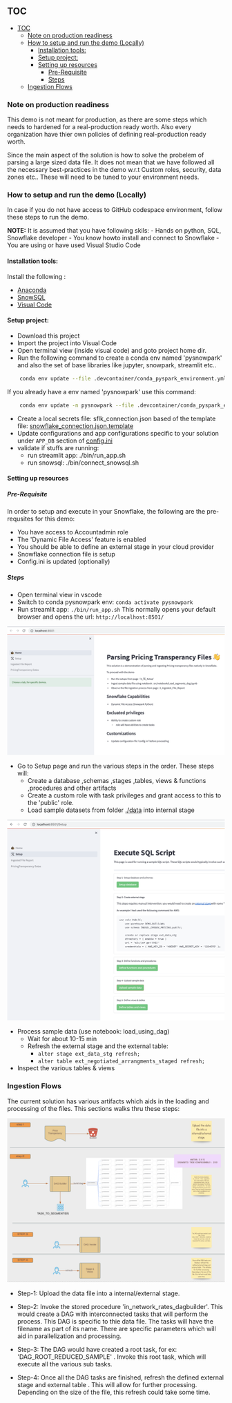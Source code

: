 

## TOC
- [TOC](#toc)
  - [ Note on production readiness](#-note-on-production-readiness)
  - [ How to setup and run the demo (Locally)](#-how-to-setup-and-run-the-demo-locally)
    - [Installation tools:](#installation-tools)
    - [Setup project:](#setup-project)
    - [Setting up resources](#setting-up-resources)
      - [Pre-Requisite](#pre-requisite)
      - [Steps](#steps)
  - [Ingestion Flows](#ingestion-flows)


### <a name="-note-on-production-readiness"></a> Note on production readiness
This demo is not meant for production, as there are some steps which needs to hardened for a real-production ready worth. Also every organization have thier own policies of defining real-production ready worth.

Since the main aspect of the solution is how to solve the probelem of parsing a large sized data file. It does not mean that we have followed all the necessary best-practices in the demo w.r.t Custom roles, security, data zones etc.. These will need to be tuned to your environment needs.

### <a name="-how-to-setup-and-run-the-demo-locally"></a> How to setup and run the demo (Locally)
In case if you do not have access to GitHub codespace environment, follow these steps to run the demo.

**NOTE:** It is assumed that you have following skils:
    - Hands on python, SQL, Snowflake developer
    - You know howto install and connect to Snowflake 
    - You are using or have used Visual Studio Code

#### Installation tools:
Install the following :

- [Anaconda](https://www.anaconda.com/)
- [SnowSQL](https://docs.snowflake.com/en/user-guide/snowsql-install-config.html) 
- [Visual Code](https://code.visualstudio.com/)

#### Setup project:
- Download this project
- Import the project into Visual Code
- Open terminal view (inside visual code) and goto project home dir.
- Run the following command to create a conda env named 'pysnowpark' and also the set of base libraries like jupyter, snowpark, streamlit etc..
```sh
    conda env update --file .devcontainer/conda_pyspark_environment.yml
```

If you already have a env named 'pysnowpark' use this command:

```sh
    conda env update -n pysnowpark --file .devcontainer/conda_pyspark_environment.yml
```

- Create a local secrets file: sflk_connection.json based of the template file: [snowflake_connection.json.template](../snowflake_connection.template.json)
- Update configurations and app configurations specific to your solution under `APP_DB` section of [config.ini](../config.ini)
- validate if stuffs are running:
  - run streamlit app: ./bin/run_app.sh
  - run snowsql: ./bin/connect_snowsql.sh

#### Setting up resources

##### Pre-Requisite
In order to setup and execute in your Snowflake, the following are the pre-requsites for this demo:
  - You have access to Accountadmin role
  - The 'Dynamic File Access' feature is enabled
  - You should be able to define an external stage in your cloud provider
  - Snowflake connection file is setup
  - Config.ini is updated (optionally)

##### Steps
 - Open terminal view in vscode
 - Switch to conda pysnowpark env: `conda activate pysnowpark`
 - Run streamlit app: `./bin/run_app.sh`
    This normally opens your default browser and opens the url: `http://localhost:8501/`

![](./soln_images/home_page.png)

 - Go to Setup page and run the various steps in the order. These steps will:
   - Create a database ,schemas ,stages ,tables, views & functions ,procedures and other artifacts
   - Create a custom role with task privileges and grant access to this to the 'public' role.
   - Load sample datasets from folder [./data](../data/) into internal stage
    
 ![](./soln_images/setup_page.png)

 - Process sample data (use notebook: load_using_dag)
   - Wait for about 10-15 min
   - Refresh the external stage and the external table:
     - `alter stage ext_data_stg refresh;`
     - `alter table ext_negotiated_arrangments_staged refresh;`
 - Inspect the various tables & views 

### <a name="ingestion-flows"></a>Ingestion Flows

The current solution has various artifacts which aids in the loading and processing of the files. This sections walks thru these steps:

![](./soln_images/ingestion_steps.png)

- Step-1: Upload the data file into a internal/external stage. 
  
- Step-2: Invoke the stored procedure 'in_network_rates_dagbuilder'. This would create a DAG with interconnected tasks  that will perform the process. This DAG is specific to thie data file.  The tasks will have the filename as part of its name. There are specific parameters which will aid in parallelization and processing. 
  
- Step-3: The DAG would have created a root task, for ex: 'DAG_ROOT_REDUCED_SAMPLE' . Invoke this root task, which will execute all the various  sub tasks.
  
- Step-4: Once all the DAG tasks are finished, refresh the defined external stage and external table . This will allow for further processing. Depending on the size of the file, this refresh could take some time.
